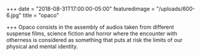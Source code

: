 +++
date = "2018-08-31T17:00:00-05:00"
featuredimage = "/uploads/600-6.jpg"
title = "opaco"

+++
Opaco consists in the assembly of audios taken from different suspense films, science fiction and horror where the encounter with otherness is considered as something that puts at risk the limits of our physical and mental identity.